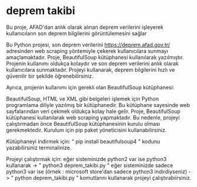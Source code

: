 # deprem takibi
Bu proje, AFAD'dan anlık olarak alınan deprem verilerini işleyerek kullanıcıların son deprem bilgilerini görüntülemesini sağlar

Bu Python projesi, son deprem verilerini https://deprem.afad.gov.tr/ adresinden web scraping yöntemiyle çekerek kullanıcılara sunmayı amaçlamaktadır. Proje, BeautifulSoup kütüphanesi kullanılarak yazılmıştır. Projenin kullanımı oldukça kolaydır ve son deprem verilerini anlık olarak kullanıcılara sunmaktadır. Projeyi kullanarak, deprem bilgilerini hızlı ve güvenilir bir şekilde öğrenebilirsiniz.

Ayrıca, projenin kullanımı için gerekli olan BeautifulSoup kütüphanesi:

BeautifulSoup, HTML ve XML gibi belgeleri işlemek için Python programlama diliyle yazılmış bir kütüphanedir. Bu kütüphane sayesinde web sayfalarından veri çekmek oldukça kolay hale gelir. Proje, BeautifulSoup kütüphanesi kullanılarak web scraping yapmaktadır. Bu nedenle, projeyi çalıştırmadan önce BeautifulSoup kütüphanesinin kurulu olması gerekmektedir. Kurulum için pip paket yöneticisini kullanabilirsiniz.

Kütüphaneyi indirmek için:
" pip install beautifulsoup4 " kodunu yazabilirsiniz terminalinize.

Projeyi çalıştırmak için: 
eğer sisteminizde python2 var ise python3 kullanarak -> " python3 deprem_takibi.py "
eğer sisteminizde sadece python3 var ise (örnek : microsoft store'dan sadece python3 indirdiyseniz) -> " python deprem_takibi.py "
komutlarını kullanarak projeyi çalıştırabiirsiniz.
